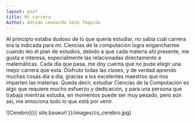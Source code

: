 ```yaml
---
layout: post
title: Mi carrera
Author: Adrián Leonardo Soto Tequida
---
```


Al principio estaba dudoso de lo que quería estudiar, no sabía cuál carrera era la indicada para mí. Ciencias de la computación logra engancharme cuando leo el plan de estudios, debido a que cada materia ahí presente, me gusta e interesa, especialmente las relacionadas directamente a matemáticas. Cada día que pasa, me doy cuenta que no pude elegir una mejor carrera que esta. Disfruto todas las clases, y de verdad aprendo muchas cosas día a día, gracias a los excelentes maestros que nos imparten las materias. Queda decir, estudiar Ciencias de la Computación es algo que requiere mucho esfuerzo y dedicación, y para una persona que trabaja mientras estudia, en momentos puede ser muy pesado, pero aún así, me emociona todo lo que está por venir. 

![Cerebro]({{ site.baseurl }}/images/cs_cerebro.jpg)
